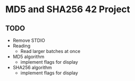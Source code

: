 # MD5 and SHA256 42 Project

## TODO

* Remove STDIO
* Reading
  * Read larger batches at once
* MD5 algorithm
  * implement flags for display
* SHA256 algorithm
  * implement flags for display
